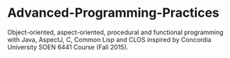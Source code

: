 # Advanced-Programming-Practices
Object-oriented, aspect-oriented, procedural and functional programming with Java, AspectJ, C, Common Lisp and CLOS
inspired by Concordia University SOEN 6441 Course (Fall 2015).
